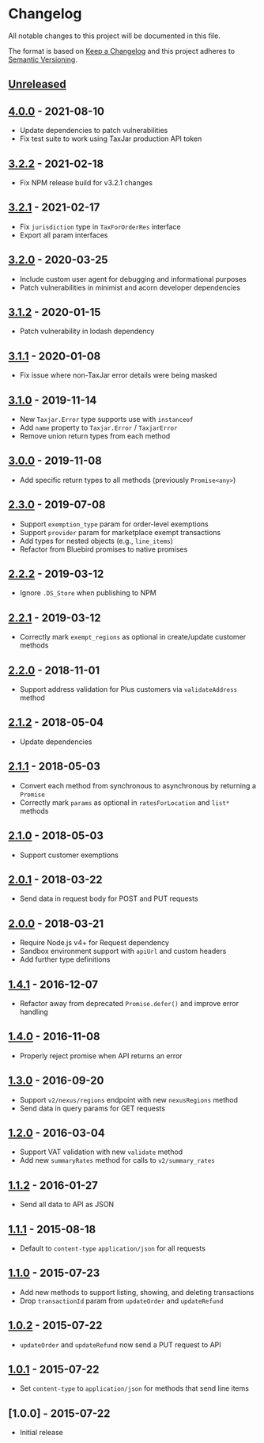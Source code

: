 # Changelog

All notable changes to this project will be documented in this file.

The format is based on [Keep a Changelog](http://keepachangelog.com/en/1.0.0/)
and this project adheres to [Semantic Versioning](http://semver.org/spec/v2.0.0.html).

## [Unreleased]

## [4.0.0] - 2021-08-10
- Update dependencies to patch vulnerabilities
- Fix test suite to work using TaxJar production API token

## [3.2.2] - 2021-02-18
- Fix NPM release build for v3.2.1 changes

## [3.2.1] - 2021-02-17
- Fix `jurisdiction` type in `TaxForOrderRes` interface
- Export all param interfaces

## [3.2.0] - 2020-03-25
- Include custom user agent for debugging and informational purposes
- Patch vulnerabilities in minimist and acorn developer dependencies

## [3.1.2] - 2020-01-15
- Patch vulnerability in lodash dependency

## [3.1.1] - 2020-01-08
- Fix issue where non-TaxJar error details were being masked

## [3.1.0] - 2019-11-14
- New `Taxjar.Error` type supports use with `instanceof`
- Add `name` property to `Taxjar.Error` / `TaxjarError`
- Remove union return types from each method

## [3.0.0] - 2019-11-08
- Add specific return types to all methods (previously `Promise<any>`)

## [2.3.0] - 2019-07-08
- Support `exemption_type` param for order-level exemptions
- Support `provider` param for marketplace exempt transactions
- Add types for nested objects (e.g., `line_items`)
- Refactor from Bluebird promises to native promises

## [2.2.2] - 2019-03-12
- Ignore `.DS_Store` when publishing to NPM

## [2.2.1] - 2019-03-12
- Correctly mark `exempt_regions` as optional in create/update customer methods

## [2.2.0] - 2018-11-01
- Support address validation for Plus customers via `validateAddress` method

## [2.1.2] - 2018-05-04
- Update dependencies

## [2.1.1] - 2018-05-03
- Convert each method from synchronous to asynchronous by returning a `Promise`
- Correctly mark `params` as optional in `ratesForLocation` and `list*` methods

## [2.1.0] - 2018-05-03
- Support customer exemptions

## [2.0.1] - 2018-03-22
- Send data in request body for POST and PUT requests

## [2.0.0] - 2018-03-21
- Require Node.js v4+ for Request dependency
- Sandbox environment support with `apiUrl` and custom headers
- Add further type definitions

## [1.4.1] - 2016-12-07
- Refactor away from deprecated `Promise.defer()` and improve error handling

## [1.4.0] - 2016-11-08
- Properly reject promise when API returns an error

## [1.3.0] - 2016-09-20
- Support `v2/nexus/regions` endpoint with new `nexusRegions` method
- Send data in query params for GET requests

## [1.2.0] - 2016-03-04
- Support VAT validation with new `validate` method
- Add new `summaryRates` method for calls to `v2/summary_rates`

## [1.1.2] - 2016-01-27
- Send all data to API as JSON

## [1.1.1] - 2015-08-18
- Default to `content-type` `application/json` for all requests

## [1.1.0] - 2015-07-23
- Add new methods to support listing, showing, and deleting transactions
- Drop `transactionId` param from `updateOrder` and `updateRefund`

## [1.0.2] - 2015-07-22
- `updateOrder` and `updateRefund` now send a PUT request to API

## [1.0.1] - 2015-07-22
- Set `content-type` to `application/json` for methods that send line items

## [1.0.0] - 2015-07-22
- Initial release

[Unreleased]: https://github.com/taxjar/taxjar-node/compare/v4.0.0...HEAD
[4.0.0]: https://github.com/taxjar/taxjar-node/compare/v3.2.2...v4.0.0
[3.2.2]: https://github.com/taxjar/taxjar-node/compare/v3.2.1...v3.2.2
[3.2.1]: https://github.com/taxjar/taxjar-node/compare/v3.2.0...v3.2.1
[3.2.0]: https://github.com/taxjar/taxjar-node/compare/v3.1.2...v3.2.0
[3.1.2]: https://github.com/taxjar/taxjar-node/compare/v3.1.1...v3.1.2
[3.1.1]: https://github.com/taxjar/taxjar-node/compare/v3.1.0...v3.1.1
[3.1.0]: https://github.com/taxjar/taxjar-node/compare/v3.0.0...v3.1.0
[3.0.0]: https://github.com/taxjar/taxjar-node/compare/v2.3.0...v3.0.0
[2.3.0]: https://github.com/taxjar/taxjar-node/compare/v2.2.2...v2.3.0
[2.2.2]: https://github.com/taxjar/taxjar-node/compare/v2.2.1...v2.2.2
[2.2.1]: https://github.com/taxjar/taxjar-node/compare/v2.2.0...v2.2.1
[2.2.0]: https://github.com/taxjar/taxjar-node/compare/v2.1.2...v2.2.0
[2.1.2]: https://github.com/taxjar/taxjar-node/compare/v2.1.1...v2.1.2
[2.1.1]: https://github.com/taxjar/taxjar-node/compare/v2.1.0...v2.1.1
[2.1.0]: https://github.com/taxjar/taxjar-node/compare/v2.0.1...v2.1.0
[2.0.1]: https://github.com/taxjar/taxjar-node/compare/v2.0.0...v2.0.1
[2.0.0]: https://github.com/taxjar/taxjar-node/compare/v1.4.1...v2.0.0
[1.4.1]: https://github.com/taxjar/taxjar-node/compare/v1.4.0...v1.4.1
[1.4.0]: https://github.com/taxjar/taxjar-node/compare/v1.3.0...v1.4.0
[1.3.0]: https://github.com/taxjar/taxjar-node/compare/v1.2.0...v1.3.0
[1.2.0]: https://github.com/taxjar/taxjar-node/compare/v1.1.2...v1.2.0
[1.1.2]: https://github.com/taxjar/taxjar-node/compare/v1.1.1...v1.1.2
[1.1.1]: https://github.com/taxjar/taxjar-node/compare/v1.1.0...v1.1.1
[1.1.0]: https://github.com/taxjar/taxjar-node/compare/v1.0.2...v1.1.0
[1.0.2]: https://github.com/taxjar/taxjar-node/compare/v1.0.1...v1.0.2
[1.0.1]: https://github.com/taxjar/taxjar-node/compare/v1.0.0...v1.0.1
